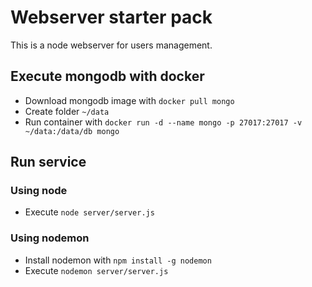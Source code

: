 # Webserver starter pack

This is a node webserver for users management.

## Execute mongodb with docker

* Download mongodb image with ```docker pull mongo```
* Create folder `~/data`
* Run container with ```docker run -d --name mongo -p 27017:27017 -v ~/data:/data/db mongo```

## Run service

### Using node

* Execute ```node server/server.js```

### Using nodemon

* Install nodemon with ```npm install -g nodemon```
* Execute ```nodemon server/server.js```
